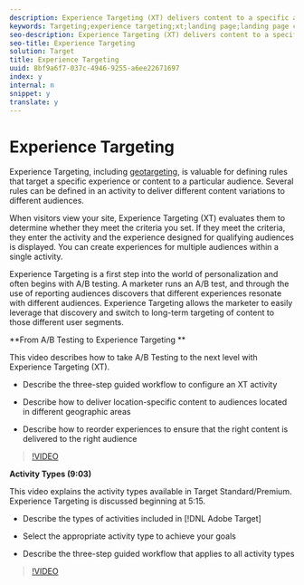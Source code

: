 ```yaml
---
description: Experience Targeting (XT) delivers content to a specific audience based on a set of marketer-defined rules and criteria.
keywords: Targeting;experience targeting;xt;landing page;landing page campaign
seo-description: Experience Targeting (XT) delivers content to a specific audience based on a set of marketer-defined rules and criteria.
seo-title: Experience Targeting
solution: Target
title: Experience Targeting
uuid: 8bf9a6f7-037c-4946-9255-a6ee22671697
index: y
internal: n
snippet: y
translate: y
---
```


# Experience Targeting

Experience Targeting, including [ geotargeting](../../c_target/c_audiences/c_target_rules/c_geo.md#concept_5B4D99DE685348FB877929EE0F942670), is valuable for defining rules that target a specific experience or content to a particular audience. Several rules can be defined in an activity to deliver different content variations to different audiences. 

When visitors view your site, Experience Targeting (XT) evaluates them to determine whether they meet the criteria you set. If they meet the criteria, they enter the activity and the experience designed for qualifying audiences is displayed. You can create experiences for multiple audiences within a single activity. 

Experience Targeting is a first step into the world of personalization and often begins with A/B testing. A marketer runs an A/B test, and through the use of reporting audiences discovers that different experiences resonate with different audiences. Experience Targeting allows the marketer to easily leverage that discovery and switch to long-term targeting of content to those different user segments. 

**From A/B Testing to Experience Targeting ** 

This video describes how to take A/B Testing to the next level with Experience Targeting (XT). 


* Describe the three-step guided workflow to configure an XT activity 

* Describe how to deliver location-specific content to audiences located in different geographic areas 

* Describe how to reorder experiences to ensure that the right content is delivered to the right audience 



>[!VIDEO](https://video.tv.adobe.com/v/22418/) 

**Activity Types (9:03)** 

This video explains the activity types available in Target Standard/Premium. Experience Targeting is discussed beginning at 5:15. 


* Describe the types of activities included in [!DNL  Adobe Target] 

* Select the appropriate activity type to achieve your goals 

* Describe the three-step guided workflow that applies to all activity types 



>[!VIDEO](https://vimeo.com/vtHg1pPFJp8) 
